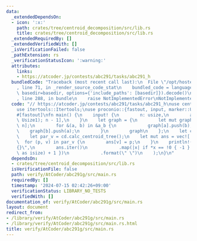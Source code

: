 ```yaml
---
data:
  _extendedDependsOn:
  - icon: ':x:'
    path: crates/tree/centroid_decomposition/src/lib.rs
    title: crates/tree/centroid_decomposition/src/lib.rs
  _extendedRequiredBy: []
  _extendedVerifiedWith: []
  _isVerificationFailed: false
  _pathExtension: rs
  _verificationStatusIcon: ':warning:'
  attributes:
    links:
    - https://atcoder.jp/contests/abc291/tasks/abc291_h
  bundledCode: "Traceback (most recent call last):\n  File \"/opt/hostedtoolcache/Python/3.10.14/x64/lib/python3.10/site-packages/onlinejudge_verify/documentation/build.py\"\
    , line 71, in _render_source_code_stat\n    bundled_code = language.bundle(stat.path,\
    \ basedir=basedir, options={'include_paths': [basedir]}).decode()\n  File \"/opt/hostedtoolcache/Python/3.10.14/x64/lib/python3.10/site-packages/onlinejudge_verify/languages/rust.py\"\
    , line 288, in bundle\n    raise NotImplementedError\nNotImplementedError\n"
  code: "// https://atcoder.jp/contests/abc291/tasks/abc291_h\nuse centroid_decomposition::CentroidDecomposition;\n\
    use itertools::Itertools;\nuse proconio::{fastout, input, marker::Usize1};\n\n\
    #[fastout]\nfn main() {\n    input! {\n        n: usize,\n        a_b: [(Usize1,\
    \ Usize1); n - 1],\n    }\n    let graph = {\n        let mut graph = vec![vec![];\
    \ n];\n        for &(a, b) in &a_b {\n            graph[a].push(b);\n        \
    \    graph[b].push(a);\n        }\n        graph\n    };\n    let cd = CentroidDecomposition::new(&graph);\n\
    \    let par_v = cd.calc_centroid_tree();\n    let mut ans = vec![!0; n];\n  \
    \  for (p, v) in par_v {\n        ans[v] = p;\n    }\n    println!(\n        \"\
    {}\",\n        ans.iter()\n            .map(|x| if *x == !0 { -1 } else { (*x\
    \ as isize) + 1 })\n            .format(\" \")\n    );\n}\n"
  dependsOn:
  - crates/tree/centroid_decomposition/src/lib.rs
  isVerificationFile: false
  path: verify/AtCoder/abc291g/src/main.rs
  requiredBy: []
  timestamp: '2024-07-15 02:42:26+09:00'
  verificationStatus: LIBRARY_NO_TESTS
  verifiedWith: []
documentation_of: verify/AtCoder/abc291g/src/main.rs
layout: document
redirect_from:
- /library/verify/AtCoder/abc291g/src/main.rs
- /library/verify/AtCoder/abc291g/src/main.rs.html
title: verify/AtCoder/abc291g/src/main.rs
---
```

